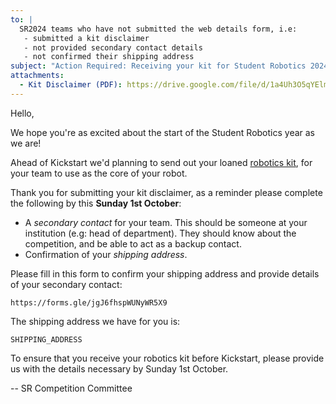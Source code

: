 ```yaml
---
to: |
  SR2024 teams who have not submitted the web details form, i.e:
   - submitted a kit disclaimer
   - not provided secondary contact details
   - not confirmed their shipping address
subject: "Action Required: Receiving your kit for Student Robotics 2024"
attachments:
  - Kit Disclaimer (PDF): https://drive.google.com/file/d/1a4Uh3O5qYElmA_QPztpVyvAByUGf4T3H/view
---
```


Hello,

We hope you're as excited about the start of the Student Robotics year as we
are!

Ahead of Kickstart we'd planning to send out your loaned [robotics kit][kit-docs],
for your team to use as the core of your robot.

Thank you for submitting your kit disclaimer, as a reminder please complete the
following by this **Sunday 1st October**:

- A _secondary contact_ for your team. This should be someone at your
  institution (e.g: head of department). They should know about the
  competition, and be able to act as a backup contact.
- Confirmation of your _shipping address_.

Please fill in this form to confirm your shipping address and provide details of
your secondary contact:

    https://forms.gle/jgJ6fhspWUNyWR5X9

The shipping address we have for you is:

    SHIPPING_ADDRESS

To ensure that you receive your robotics kit before Kickstart, please provide
us with the details necessary by Sunday 1st October.

-- SR Competition Committee

[kickstart]: https://studentrobotics.org/events/sr2024/virtual-kickstart/
[kit-docs]: https://studentrobotics.org/docs/kit/
